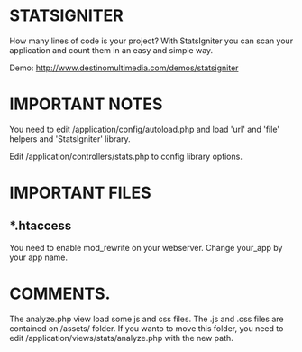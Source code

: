 STATSIGNITER
============
How many lines of code is your project? 
With StatsIgniter you can scan your application and count them in an easy and simple way.

Demo:
http://www.destinomultimedia.com/demos/statsigniter

IMPORTANT NOTES
=================
You need to edit /application/config/autoload.php and load 'url' and 'file' helpers and 'StatsIgniter' library.

Edit /application/controllers/stats.php to config library options.

IMPORTANT FILES
================
*.htaccess
----------
You need to enable mod_rewrite on your webserver. Change your_app by your app name.

COMMENTS.
=========
The analyze.php view load some js and css files. The .js and .css files are contained on /assets/ folder. 
If you wanto to move this folder, you need to edit /application/views/stats/analyze.php with the new path.


